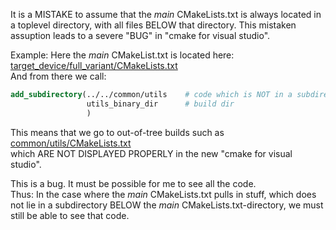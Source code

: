 It is a MISTAKE to assume that the *main* CMakeLists.txt is always located in a toplevel directory, with all files BELOW that directory.
This mistaken assuption leads to a severe "BUG" in "cmake for visual studio".

Example: 
Here the *main* CMakeList.txt is located here: [target_device/full_variant/CMakeLists.txt](target_device/full_variant/CMakeLists.txt)  
And from there we call:
```cmake
add_subdirectory(../../common/utils    # code which is NOT in a subdirectory, but "out-of-tree"
                 utils_binary_dir      # build dir
                 ) 
```

This means that we go to out-of-tree builds  such as [common/utils/CMakeLists.txt](common/utils/CMakeLists.txt)  
which ARE NOT DISPLAYED PROPERLY in the new "cmake for visual studio".

This is a bug. It must be possible for me to see all the code.  
Thus: In the case where the *main* CMakeLists.txt pulls in stuff, which does not lie in a subdirectory BELOW the *main* CMakeLists.txt-directory, 
we must still be able to see that code.
